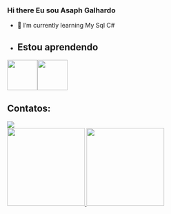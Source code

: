 ### Hi there Eu sou Asaph Galhardo

- 🌱 I’m currently learning  My Sql C#





- ## Estou aprendendo




<img src="https://cdn.jsdelivr.net/gh/devicons/devicon/icons/mysql/mysql-plain-wordmark.svg" width="70" height="70"/><img src="https://cdn.jsdelivr.net/gh/devicons/devicon/icons/csharp/csharp-original.svg" width="70" height="70" />
 
## Contatos:

<div>
  <a href = "https://mail.google.com/mail/u/0/?hl=pt_BR#inbox"><img src="https://img.shields.io/badge/Gmail-D14836?style=for-the-badge&logo=gmail&logoColor=white" target="_blank"></a>
  <div>       
       


  
 <div>
<a href="https://github.com/AsaphGalhardo">
<img height="180em" src="https://github-readme-stats.vercel.app/api/top-langs/?username=AsaphGalhardo&layout=compact&langs_count=7&theme=dracula"/>
<img height="180em" src="https://github-readme-stats.vercel.app/api?username=AsaphGalhardo&show_icons=true&theme=dracula&include_all_commits=true&count_private=true"/>
</div>


